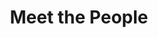 ---
layout: people
title: Meet the People
name: "Yuzhen Mao"
position: "Incoming PhD Student (CS)"
current: false
headshot: "yuzhen.jpg"
google_scholar: "https://scholar.google.com/citations?user=9wKn1A0AAAAJ&hl=en"
bio: "I recently graduated with a Computing Science M.Sc. degree from Simon Fraser University, Canada and will begin my Ph.D. studies at Stanford in the fall of 2025. I am interested in leveraging my background in machine learning,  particularly transformer-based models, to reveal the regulatory mechanism of biological processes and disease progression. I earned a B.E. in Computer Science and Technology from Zhejiang University and a B.S. in Computing Science from Simon Fraser University. When I am not in the lab, I love to explore nature."
twitter: ""
---